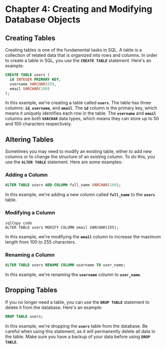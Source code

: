 # Chapter 4: Creating and Modifying Database Objects

## Creating Tables

Creating tables is one of the fundamental tasks in SQL. A table is a collection of related data that is organized into rows and columns. In order to create a table in SQL, you use the **`CREATE TABLE`** statement. Here's an example:

```sql
CREATE TABLE users (
  id INTEGER PRIMARY KEY,
  username VARCHAR(50),
  email VARCHAR(100)
);
```

In this example, we're creating a table called **`users`**. The table has three columns: **`id`**, **`username`**, and **`email`**. The **`id`** column is the primary key, which means it uniquely identifies each row in the table. The **`username`** and **`email`** columns are both **`VARCHAR`** data types, which means they can store up to 50 and 100 characters respectively.

## Altering Tables

Sometimes you may need to modify an existing table, either to add new columns or to change the structure of an existing column. To do this, you use the **`ALTER TABLE`** statement. Here are some examples:

### **Adding a Column**

```sql
ALTER TABLE users ADD COLUMN full_name VARCHAR(100);
```

In this example, we're adding a new column called **`full_name`** to the **`users`** table.

### **Modifying a Column**

```
sqlCopy code
ALTER TABLE users MODIFY COLUMN email VARCHAR(255);

```

In this example, we're modifying the **`email`** column to increase the maximum length from 100 to 255 characters.

### **Renaming a Column**

```sql
ALTER TABLE users RENAME COLUMN username TO user_name;
```

In this example, we're renaming the **`username`** column to **`user_name`**.

## Dropping Tables

If you no longer need a table, you can use the **`DROP TABLE`** statement to delete it from the database. Here's an example:

```sql
DROP TABLE users;
```

In this example, we're dropping the **`users`** table from the database. Be careful when using this statement, as it will permanently delete all data in the table. Make sure you have a backup of your data before using **`DROP TABLE`**.